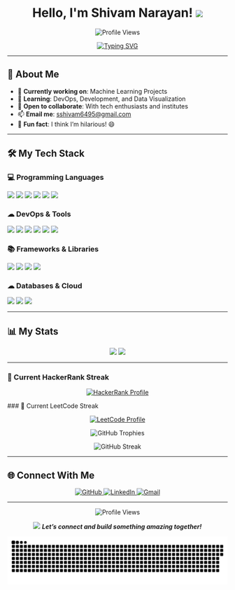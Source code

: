 <h1 align="center">Hello, I'm Shivam Narayan! <img src="https://media.giphy.com/media/hvRJCLFzcasrR4ia7z/giphy.gif" width="35"></h1>

<p align="center">
  <img src="https://komarev.com/ghpvc/?username=shivamnarayan&label=Profile%20Views&color=ff6f61&style=flat-square" alt="Profile Views" />
</p>

<p align="center">
  <a href="https://github.com/DenverCoder1/readme-typing-svg">
    <img src="https://readme-typing-svg.herokuapp.com?font=Poppins&size=22&pause=1000&color=00DDEB&center=true&vCenter=true&width=500&lines=Information+Science+Engineering+Student;Problem+Solving+Web+Developer;DS+%7C+AI+%7C+ML+Enthusiast;Always+Exploring+New+Tech" alt="Typing SVG" />
  </a>
</p>

---

## 🚀 About Me

- 🔭 **Currently working on**: Machine Learning Projects  
- 🌱 **Learning**: DevOps, Development, and Data Visualization  
- 🤝 **Open to collaborate**: With tech enthusiasts and institutes  
- 📫 **Email me**: [sshivam6495@gmail.com](mailto:sshivam6495@gmail.com)  
- 🎉 **Fun fact**: I think I’m hilarious! 😄  

---

## 🛠 My Tech Stack

### 💻 Programming Languages
<p>
  <img src="https://img.shields.io/badge/C-%232370ED.svg?style=for-the-badge&logo=c&logoColor=white" />
  <img src="https://img.shields.io/badge/CSS3-%231572B6.svg?style=for-the-badge&logo=css3&logoColor=white" />
  <img src="https://img.shields.io/badge/HTML5-%23E34F26.svg?style=for-the-badge&logo=html5&logoColor=white" />
  <img src="https://img.shields.io/badge/JavaScript-%23F7DF1E.svg?style=for-the-badge&logo=javascript&logoColor=black" />
  <img src="https://img.shields.io/badge/Python-%2314354C.svg?style=for-the-badge&logo=python&logoColor=white" />
  <img src="https://img.shields.io/badge/SQL-%23025E8C.svg?style=for-the-badge&logo=amazon-dynamodb&logoColor=white" />
</p>

### ☁ DevOps & Tools
<p>
  <img src="https://img.shields.io/badge/Linux-FCC624?style=for-the-badge&logo=linux&logoColor=black" />
  <img src="https://img.shields.io/badge/Git-%23F05033.svg?style=for-the-badge&logo=git&logoColor=white" />
  <img src="https://img.shields.io/badge/GitHub-%23121011.svg?style=for-the-badge&logo=github&logoColor=white" />
  <img src="https://img.shields.io/badge/Docker-%232496ED.svg?style=for-the-badge&logo=docker&logoColor=white" />
  <img src="https://img.shields.io/badge/Kubernetes-%23326CE5.svg?style=for-the-badge&logo=kubernetes&logoColor=white" />
  <img src="https://img.shields.io/badge/Terraform-%235835CC.svg?style=for-the-badge&logo=terraform&logoColor=white" />
</p>

### 📚 Frameworks & Libraries
<p>
  <img src="https://img.shields.io/badge/PyTorch-%23EE4C2C.svg?style=for-the-badge&logo=pytorch&logoColor=white" />
  <img src="https://img.shields.io/badge/Numpy-%23013243.svg?style=for-the-badge&logo=numpy&logoColor=white" />
  <img src="https://img.shields.io/badge/TensorFlow-%23FF6F00.svg?style=for-the-badge&logo=tensorflow&logoColor=white" />
  <img src="https://img.shields.io/badge/Django-%23092E20.svg?style=for-the-badge&logo=django&logoColor=white" />
</p>

### ☁ Databases & Cloud
<p>
  <img src="https://img.shields.io/badge/MongoDB-%234ea94b.svg?style=for-the-badge&logo=mongodb&logoColor=white" />
  <img src="https://img.shields.io/badge/MySQL-%2300f.svg?style=for-the-badge&logo=mysql&logoColor=white" />
  <img src="https://img.shields.io/badge/Firebase-%23FFCA28.svg?style=for-the-badge&logo=firebase&logoColor=white" />
</p>

---

## 📊 My Stats

<p align="center">
  <img src="https://github-readme-stats.vercel.app/api?username=Shivam-Narayan&show_icons=true&theme=radical&hide_border=true" width="500" />
  <img src="https://github-readme-stats.vercel.app/api/top-langs/?username=Shivam-Narayan&layout=compact&theme=radical&hide_border=true" width="400" />
</p>

---

### 🌟 Current HackerRank Streak
<p align="center">
  <!-- Placeholder for HackerRank streak (no direct API available, replace with your badge/image if available) -->
  <a href="https://www.hackerrank.com/dashboard" target="_blank">
  <img src="https://img.shields.io/badge/HackerRank-2EC866?style=for-the-badge&logo=HackerRank&logoColor=white" alt="HackerRank Profile" />  
  </a>
  <!-- If you have a custom streak image or badge, replace the above with: <img src="YOUR_HACKERRANK_STREAK_IMAGE_URL" alt="HackerRank Streak" /> -->
</p>
### 🌟 Current LeetCode Streak
<p align="center">
  <!-- Placeholder for LeetCode streak (no direct API available, replace with your badge/image if available) -->
  <a href="https://leetcode.com/your-username/" target="_blank">
    <img src="https://img.shields.io/badge/LeetCode-FFA116?style=for-the-badge&logo=LeetCode&logoColor=white" alt="LeetCode Profile" />
  </a>
  <!-- If you have a custom streak image or badge, replace the above with: <img src="YOUR_LEETCODE_STREAK_IMAGE_URL" alt="LeetCode Streak" /> -->
</p>

<p align="center">
  <img src="https://github-profile-trophy.vercel.app/?username=Shivam-Narayan&theme=onedark&no-frame=true&row=1&column=6" alt="GitHub Trophies" />
</p>

<p align="center">
  <img src="https://streak-stats.demolab.com?user=Shivam-Narayan&theme=dracula&hide_border=true&card_width=800" alt="GitHub Streak" />
</p>

---

## 🌐 Connect With Me
<p align="center">
  <a href="https://github.com/Shivam-Narayan" target="_blank">
    <img src="https://img.icons8.com/fluency/48/github.png" alt="GitHub" />
  </a>
  <a href="https://www.linkedin.com/in/shivam-narayan-6885161bb" target="_blank">
    <img src="https://img.icons8.com/fluency/48/linkedin.png" alt="LinkedIn" />
  </a>
  <a href="mailto:sshivam6495@gmail.com" target="_blank">
    <img src="https://img.icons8.com/fluency/48/gmail.png" alt="Gmail" />
  </a>
</p>

---

<p align="center">
  <img src="https://komarev.com/ghpvc/?username=Adityaa-Sharma&style=flat-square&color=ff6f61" alt="Profile Views" />
</p>

<p align="center">
  <img src="https://media.giphy.com/media/LnQjpWaON8nhr21vNW/giphy.gif" width="60"> 
  <em><b>Let’s connect and build something amazing together!</b></em>
</p>

<p align="center">
  <img src="github-snake.svg" alt="Snake Animation" />
</p>
